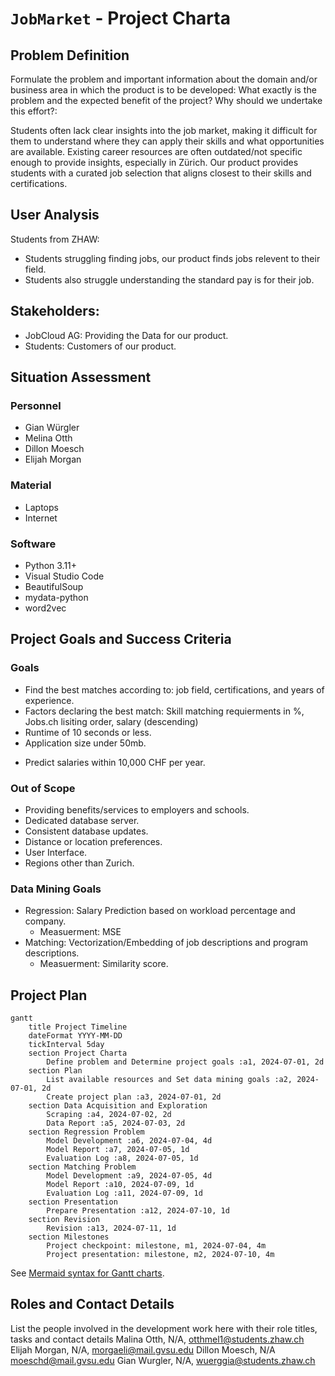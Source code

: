 # `JobMarket` - Project Charta
<!--- Content Based Job Filtration System-->

## Problem Definition
Formulate the problem and important information about the domain and/or business area in which the product is to be developed: What exactly is the problem and the expected benefit of the project? Why should we undertake this effort?:

Students often lack clear insights into the job market, making it difficult for them to understand where they can apply their skills and what opportunities are available. Existing career resources are often outdated/not specific enough to provide insights, especially in Zürich. Our product provides students with a curated job selection that aligns closest to their skills and certifications.

<!---
This includes a summary of the most important findings from the user analysis: relevant segments and user groups. Describe the problems and needs of the users of the product to be developed. 
-->
## User Analysis

Students from ZHAW: 
- Students struggling finding jobs, our product finds jobs relevent to their field. 
- Students also struggle understanding the standard pay is for their job.

<!---
Schools:
- Adjusting the curiculum to changes in the job market.

Employers:
- Faster hiring to posting time and reduced hiring costs.

Stakeholders: List the people involved in and affected by the project. Describe their goals and relationships with each other. Visualisation in the form of a stakeholder map can provide a quick overview.
-->
## Stakeholders:
- JobCloud AG: Providing the Data for our product.
- Students: Customers of our product.

<!---
- Schools: Customers of our project.
- Employers: Hire new, quality, employees as fast as possible. In addition, they provide data to JobCloud AG.

You can reference more detailed analyses such as individual "personas" or interviews in separate documents in the appendix.
-->

## Situation Assessment
### Personnel
- Gian Würgler
- Melina Otth
- Dillon Moesch
- Elijah Morgan

### Material
- Laptops
- Internet 
<!-- ^^^ We didn't really know what to put here. ^^^ -->

### Software
- Python 3.11+
- Visual Studio Code
- BeautifulSoup
- mydata-python
- word2vec
<!--- SQL, MySQL, etc? -->

<!---
Describe the available resources (personnel, material, (software) tools, infrastructure, etc.) and time as well as restrictions and constraints. Possible risks that may arise during the project are also identified.
-->

## Project Goals and Success Criteria
<!---
When is the project successful from a client/stakeholder perspective: Formulate (qualitative) objectives, wherever possible, corresponding key metrics and the target values to be achieved within the project.

It is also often helpful to specify what is explicitly excluded from the project objectives (out of scope).
-->
### Goals
<!--- TODO Subject to change, Python is slow. -->
- Find the best matches according to: job field, certifications, and years of experience.
- Factors declaring the best match: Skill matching requierments in %, Jobs.ch lisiting order, salary (descending)
- Runtime of 10 seconds or less.
- Application size under 50mb.
<!--- TODO Change this ^^^ -->
- Predict salaries within 10,000 CHF per year.

### Out of Scope
- Providing benefits/services to employers and schools.
- Dedicated database server.
- Consistent database updates.
- Distance or location preferences.
- User Interface.
- Regions other than Zurich.

### Data Mining Goals
- Regression: Salary Prediction based on workload percentage and company.
  - Measuerment: MSE
- Matching: Vectorization/Embedding of job descriptions and program descriptions.
   - Measuerment: Similarity score. 

<!---
Map the problem definition, datasets to be used and primary objective onto a data mining task, e.g.:

* Classification
* Regression
* Clustering
* Outlier Detection
* Association rule learning (market basket analysis)
* Recommender System
* Visualisation
* ...

Along with the definition of the actual technical problem (category) to be solved, 
the project goals must be mapped onto quitable quantitative metrics and corresponding target values. For example, for a classification task one might specify an *F-score* of 0.9 as a minimal requirement for an acceptable solution.  
Such a requirement should be aligned with the overall project goals and/or literature references or justified by other references, respectively.
-->

## Project Plan

<!---
Divide the project into individual phases, describe them briefly and draw up a preliminary timetable, e.g. as a Gantt chart:
Ranking Matching: Type of Job? -> Skills -> Prefrences -> Salary -->

```mermaid
gantt
    title Project Timeline
    dateFormat YYYY-MM-DD
    tickInterval 5day
    section Project Charta
        Define problem and Determine project goals :a1, 2024-07-01, 2d
    section Plan
        List available resources and Set data mining goals :a2, 2024-07-01, 2d
        Create project plan :a3, 2024-07-01, 2d
    section Data Acquisition and Exploration
        Scraping :a4, 2024-07-02, 2d
        Data Report :a5, 2024-07-03, 2d
    section Regression Problem
        Model Development :a6, 2024-07-04, 4d
        Model Report :a7, 2024-07-05, 1d
        Evaluation Log :a8, 2024-07-05, 1d
    section Matching Problem
        Model Development :a9, 2024-07-05, 4d
        Model Report :a10, 2024-07-09, 1d
        Evaluation Log :a11, 2024-07-09, 1d
    section Presentation
        Prepare Presentation :a12, 2024-07-10, 1d
    section Revision
        Revision :a13, 2024-07-11, 1d
    section Milestones
        Project checkpoint: milestone, m1, 2024-07-04, 4m
        Project presentation: milestone, m2, 2024-07-10, 4m

```
See [Mermaid syntax for Gantt charts](https://mermaid.js.org/syntax/gantt.html).

## Roles and Contact Details
List the people involved in the development work here with their role titles, tasks and contact details
Malina Otth, N/A, otthmel1@students.zhaw.ch
Elijah Morgan, N/A, morgaeli@mail.gvsu.edu
Dillon Moesch, N/A moeschd@mail.gvsu.edu
Gian Wurgler, N/A, wuerggia@students.zhaw.ch
<!--- TODO add titles.-->
